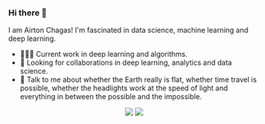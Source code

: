 ### Hi there 👋

I am Airton Chagas! I'm fascinated in data science, machine learning and deep learning.
- 👨🏽‍💻 Current work in deep learning and algorithms.
- 🤝 Looking for collaborations in deep learning, analytics and data science.
- 💬 Talk to me about whether the Earth really is flat, whether time travel is possible, whether the headlights work at the speed of light and everything in between the possible and the impossible.

<p align = "center">
  <img src = "https://github-readme-stats.vercel.app/api?username=airtonchagas&show_icons=true&theme=dracula&line_height=33">
  <img src = "https://github-readme-stats.vercel.app/api/top-langs/?username=airtonchagas&hide_langs_below=.25&theme=dracula">
</p>
